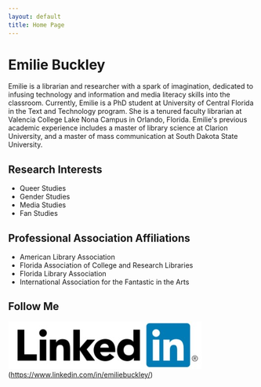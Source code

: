 ```yaml
---
layout: default
title: Home Page
---
```

# Emilie Buckley
Emilie is a librarian and researcher with a spark of imagination, dedicated to infusing technology and information and media literacy skills into the classroom. Currently, Emilie is a PhD student at University of Central Florida in the Text and Technology program. She is a tenured faculty librarian at Valencia College Lake Nona Campus in Orlando, Florida. Emilie's previous academic experience includes a master of library science at Clarion University, and a master of mass communication at South Dakota State University. 

## Research Interests
* Queer Studies
* Gender Studies
* Media Studies
* Fan Studies


## Professional Association Affiliations
* American Library Association
* Florida Association of College and Research Libraries
* Florida Library Association
* International Association for the Fantastic in the Arts

## Follow Me
![LinkedIn](/assets/linkedin.jpg)(https://www.linkedin.com/in/emiliebuckley/)